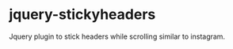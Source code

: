 jquery-stickyheaders
====================

Jquery plugin to stick headers while scrolling similar to instagram.

